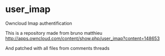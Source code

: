 user_imap
=========

Owncloud Imap authentification

This is a repository made from bruno matthieu
  http://apps.owncloud.com/content/show.php/user_imap?content=148653

And patched with all files from comments threads

